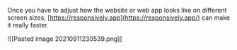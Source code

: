 Once you have to adjust how the website or web app looks like on different screen sizes,  [https://responsively.app](https://responsively.app/) can make it really faster.

![[Pasted image 20210911230539.png]]